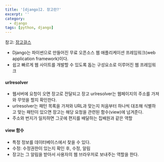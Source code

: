```yaml
---
title: '[django]2. 장고란?'
excerpt: ''
category:
  - django
tags: [python, django]
---
```


참고: [장고걸스](https://tutorial.djangogirls.org/ko/django/)

- Django는 파이썬으로 만들어진 무료 오픈소스 웹 애플리케이션 프레임워크(web application framework)이다.
- 쉽고 빠르게 웹 사이트를 개발할 수 있도록 돕는 구성요소로 이루어진 웹 프레임워크

#### urlresolver

- 웹서버에 요청이 오면 장고로 전달되고 장고 urlresolver는 웹페이지의 주소를 가져와 무엇을 할지 확인한다.
- urlresolver는 패턴 목록을 가져와 URL과 맞는지 처음부터 하나씩 대조해 식별하고 맞는 패턴이 있으면 장고는 해당 요청을 관련된 함수(view)에 넘겨준다.
- 주소와 번지가 일치하면 그곳에 편지를 배달하는 집배원과 같은 역할

#### view 함수

- 특정 정보를 데이터베이스에서 찾을 수 있다.
- 수정: 수정권한이 있는지 확인 후, 수정, 알림
- 장고는 그 알림을 받아서 사용자의 웹 브라우저로 보내주는 역할을 한다.
